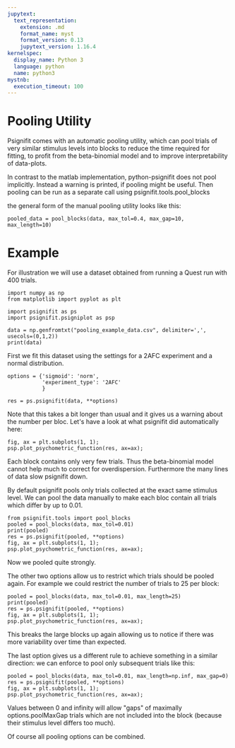 ```yaml
---
jupytext:
  text_representation:
    extension: .md
    format_name: myst
    format_version: 0.13
    jupytext_version: 1.16.4
kernelspec:
  display_name: Python 3
  language: python
  name: python3
mystnb:
  execution_timeout: 100
---
```

# Pooling Utility

Psignifit comes with an automatic pooling utility, which can pool trials of very similar stimulus levels into blocks to reduce the time required for fitting, to profit from the beta-binomial model and to improve interpretability of data-plots.

In contrast to the matlab implementation, python-psignifit does not pool implicitly. Instead a warning is printed, if pooling might be useful. Then pooling can be run as a separate call using psignifit.tools.pool_blocks

the general form of the manual pooling utility looks like this:
```
pooled_data = pool_blocks(data, max_tol=0.4, max_gap=10, max_length=10)
```

# Example
For illustration we will use a dataset obtained from running a Quest run with 400 trials.

```{code-cell} ipython3
import numpy as np
from matplotlib import pyplot as plt

import psignifit as ps
import psignifit.psigniplot as psp

data = np.genfromtxt("pooling_example_data.csv", delimiter=',', usecols=(0,1,2))
print(data)
```

First we fit this dataset using the settings for a 2AFC experiment and a normal distribution.


```{code-cell} ipython3
options = {'sigmoid': 'norm',
           'experiment_type': '2AFC'
           }

res = ps.psignifit(data, **options)
```
Note that this takes a bit longer than usual and it gives us a warning about the number per bloc. Let's have a look at what psignifit did automatically here:

```{code-cell} ipython3
fig, ax = plt.subplots(1, 1);
psp.plot_psychometric_function(res, ax=ax);
```
Each block contains only very few trials. Thus the beta-binomial model cannot help much to correct for overdispersion. Furthermore the many lines of data slow psignifit down.


By default psignifit pools only trials collected at the exact same stimulus level. We can pool the data manually to make each bloc contain all trials which differ by up to 0.01.


```{code-cell} ipython3
from psignifit.tools import pool_blocks
pooled = pool_blocks(data, max_tol=0.01)
print(pooled)
res = ps.psignifit(pooled, **options)
fig, ax = plt.subplots(1, 1);
psp.plot_psychometric_function(res, ax=ax);
```

Now we pooled quite strongly.

The other two options allow us to restrict which trials should be pooled again. For example we could restrict the number of trials to 25 per block:

```{code-cell} ipython3
pooled = pool_blocks(data, max_tol=0.01, max_length=25)
print(pooled)
res = ps.psignifit(pooled, **options)
fig, ax = plt.subplots(1, 1);
psp.plot_psychometric_function(res, ax=ax);
```

This breaks the large blocks up again allowing us to notice if there was more variability over time than expected.

The last option gives us a different rule to achieve something in a similar direction: we can enforce to pool only subsequent trials like this:

```{code-cell} ipython3
pooled = pool_blocks(data, max_tol=0.01, max_length=np.inf, max_gap=0)
res = ps.psignifit(pooled, **options)
fig, ax = plt.subplots(1, 1);
psp.plot_psychometric_function(res, ax=ax);
```
Values between 0 and infinity will allow "gaps" of maximally options.poolMaxGap trials which are not included into the block (because their stimulus level differs too much).

Of course all pooling options can be combined.
